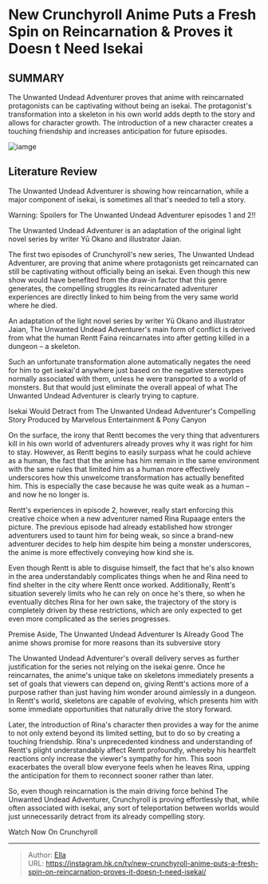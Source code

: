 # New Crunchyroll Anime Puts a Fresh Spin on Reincarnation &amp; Proves it Doesn t Need Isekai


## SUMMARY 



  The Unwanted Undead Adventurer proves that anime with reincarnated protagonists can be captivating without being an isekai.   The protagonist&#39;s transformation into a skeleton in his own world adds depth to the story and allows for character growth.   The introduction of a new character creates a touching friendship and increases anticipation for future episodes.  

![iamge](https://static1.srcdn.com/wordpress/wp-content/uploads/2024/01/the-unwanted-undead-adventurer-key-anime-visual.jpg)

## Literature Review

The Unwanted Undead Adventurer is showing how reincarnation, while a major component of isekai, is sometimes all that&#39;s needed to tell a story. 




Warning: Spoilers for The Unwanted Undead Adventurer episodes 1 and 2!!






The Unwanted Undead Adventurer is an adaptation of the original light novel series by writer Yū Okano and illustrator Jaian.




The first two episodes of Crunchyroll&#39;s new series, The Unwanted Undead Adventurer, are proving that anime where protagonists get reincarnated can still be captivating without officially being an isekai. Even though this new show would have benefited from the draw-in factor that this genre generates, the compelling struggles its reincarnated adventurer experiences are directly linked to him being from the very same world where he died.

An adaptation of the light novel series by writer Yū Okano and illustrator Jaian, The Unwanted Undead Adventurer&#39;s main form of conflict is derived from what the human Rentt Faina reincarnates into after getting killed in a dungeon – a skeleton.

          




Such an unfortunate transformation alone automatically negates the need for him to get isekai&#39;d anywhere just based on the negative stereotypes normally associated with them, unless he were transported to a world of monsters. But that would just eliminate the overall appeal of what The Unwanted Undead Adventurer is clearly trying to capture.


 Isekai Would Detract from The Unwanted Undead Adventurer&#39;s Compelling Story 
Produced by Marvelous Entertainment &amp; Pony Canyon
          

On the surface, the irony that Rentt becomes the very thing that adventurers kill in his own world of adventurers already proves why it was right for him to stay. However, as Rentt begins to easily surpass what he could achieve as a human, the fact that the anime has him remain in the same environment with the same rules that limited him as a human more effectively underscores how this unwelcome transformation has actually benefited him. This is especially the case because he was quite weak as a human – and now he no longer is.




Rentt&#39;s experiences in episode 2, however, really start enforcing this creative choice when a new adventurer named Rina Rupaage enters the picture. The previous episode had already established how stronger adventurers used to taunt him for being weak, so since a brand-new adventurer decides to help him despite him being a monster underscores, the anime is more effectively conveying how kind she is.

Even though Rentt is able to disguise himself, the fact that he&#39;s also known in the area understandably complicates things when he and Rina need to find shelter in the city where Rentt once worked. Additionally, Rentt&#39;s situation severely limits who he can rely on once he&#39;s there, so when he eventually ditches Rina for her own sake, the trajectory of the story is completely driven by these restrictions, which are only expected to get even more complicated as the series progresses.



 Premise Aside, The Unwanted Undead Adventurer Is Already Good 
The anime shows promise for more reasons than its subversive story
          




The Unwanted Undead Adventurer&#39;s overall delivery serves as further justification for the series not relying on the isekai genre. Once he reincarnates, the anime&#39;s unique take on skeletons immediately presents a set of goals that viewers can depend on, giving Rentt&#39;s actions more of a purpose rather than just having him wonder around aimlessly in a dungeon. In Rentt&#39;s world, skeletons are capable of evolving, which presents him with some immediate opportunities that naturally drive the story forward.

Later, the introduction of Rina&#39;s character then provides a way for the anime to not only extend beyond its limited setting, but to do so by creating a touching friendship. Rina&#39;s unprecedented kindness and understanding of Rentt&#39;s plight understandably affect Rentt profoundly, whereby his heartfelt reactions only increase the viewer&#39;s sympathy for him. This soon exacerbates the overall blow everyone feels when he leaves Rina, upping the anticipation for them to reconnect sooner rather than later.




So, even though reincarnation is the main driving force behind The Unwanted Undead Adventurer, Crunchyroll is proving effortlessly that, while often associated with isekai, any sort of teleportation between worlds would just unnecessarily detract from its already compelling story.

Watch Now On Crunchyroll



---

> Author: [Ella](https://instagram.hk.cn/)  
> URL: https://instagram.hk.cn/tv/new-crunchyroll-anime-puts-a-fresh-spin-on-reincarnation-proves-it-doesn-t-need-isekai/  

